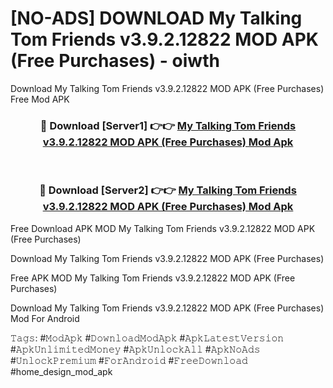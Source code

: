 # [NO-ADS] DOWNLOAD My Talking Tom Friends v3.9.2.12822 MOD APK (Free Purchases) - oiwth
Download My Talking Tom Friends v3.9.2.12822 MOD APK (Free Purchases) Free Mod APK

<div align="center">
<h3>🔴 Download [Server1] 👉👉 <a href="https://apk-comot.site?title=My_Talking_Tom_Friends_v3.9.2.12822_MOD_APK_(Free_Purchases)">My Talking Tom Friends v3.9.2.12822 MOD APK (Free Purchases) Mod Apk</a></h3><br>

<h3>🔴 Download [Server2] 👉👉 <a href="https://apk-comot.site?title=My_Talking_Tom_Friends_v3.9.2.12822_MOD_APK_(Free_Purchases)">My Talking Tom Friends v3.9.2.12822 MOD APK (Free Purchases) Mod Apk</a></h3>
</div>


Free Download APK MOD My Talking Tom Friends v3.9.2.12822 MOD APK (Free Purchases)

Download My Talking Tom Friends v3.9.2.12822 MOD APK (Free Purchases) 

Free APK MOD My Talking Tom Friends v3.9.2.12822 MOD APK (Free Purchases) 

Download My Talking Tom Friends v3.9.2.12822 MOD APK (Free Purchases) Mod For Android

𝚃𝚊𝚐𝚜: #𝙼𝚘𝚍𝙰𝚙𝚔 #𝙳𝚘𝚠𝚗𝚕𝚘𝚊𝚍𝙼𝚘𝚍𝙰𝚙𝚔 #𝙰𝚙𝚔𝙻𝚊𝚝𝚎𝚜𝚝𝚅𝚎𝚛𝚜𝚒𝚘𝚗 #𝙰𝚙𝚔𝚄𝚗𝚕𝚒𝚖𝚒𝚝𝚎𝚍𝙼𝚘𝚗𝚎𝚢 #𝙰𝚙𝚔𝚄𝚗𝚕𝚘𝚌𝚔𝙰𝚕𝚕 #𝙰𝚙𝚔𝙽𝚘𝙰𝚍𝚜 #𝚄𝚗𝚕𝚘𝚌𝚔𝙿𝚛𝚎𝚖𝚒𝚞𝚖 #𝙵𝚘𝚛𝙰𝚗𝚍𝚛𝚘𝚒𝚍 #𝙵𝚛𝚎𝚎𝙳𝚘𝚠𝚗𝚕𝚘𝚊𝚍 #home_design_mod_apk